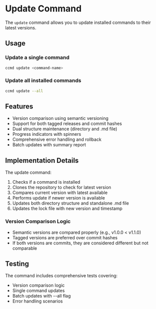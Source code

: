 # Update Command

The `update` command allows you to update installed commands to their latest versions.

## Usage

### Update a single command
```bash
ccmd update <command-name>
```

### Update all installed commands
```bash
ccmd update --all
```

## Features

- Version comparison using semantic versioning
- Support for both tagged releases and commit hashes
- Dual structure maintenance (directory and .md file)
- Progress indicators with spinners
- Comprehensive error handling and rollback
- Batch updates with summary report

## Implementation Details

The update command:
1. Checks if a command is installed
2. Clones the repository to check for latest version
3. Compares current version with latest available
4. Performs update if newer version is available
5. Updates both directory structure and standalone .md file
6. Updates the lock file with new version and timestamp

### Version Comparison Logic

- Semantic versions are compared properly (e.g., v1.0.0 < v1.1.0)
- Tagged versions are preferred over commit hashes
- If both versions are commits, they are considered different but not comparable

## Testing

The command includes comprehensive tests covering:
- Version comparison logic
- Single command updates
- Batch updates with --all flag
- Error handling scenarios